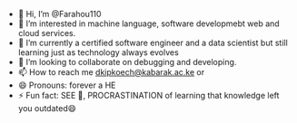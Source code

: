 - 👋 Hi, I’m @Farahou110
- 👀 I’m interested in machine language, software developmebt web and cloud services.
- 🌱 I’m currently a certified software engineer and a data scientist but still learning just as technology always evolves
- 💞️ I’m looking to collaborate on debugging and developing. 
- 📫 How to reach me dkipkoech@kabarak.ac.ke or 
- 😄 Pronouns: forever a HE
- ⚡ Fun fact:   SEE 👀, PROCRASTINATION of learning that knowledge left you outdated😄 

<!---
Farahou110/Farahou110 is a ✨ special ✨ repository because its `README.md` (this file) appears on your GitHub profile.
You can click the Preview link to take a look at your changes.
--->
